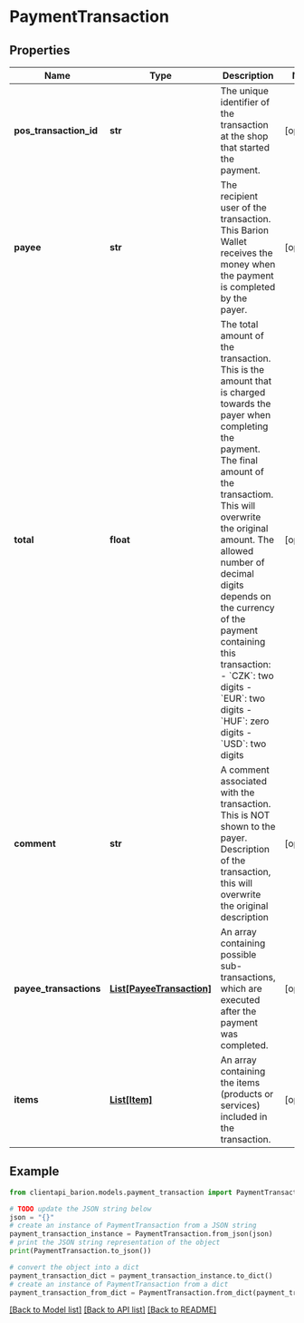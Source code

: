 # PaymentTransaction


## Properties

Name | Type | Description | Notes
------------ | ------------- | ------------- | -------------
**pos_transaction_id** | **str** | The unique identifier of the transaction at the shop that started the payment. | [optional] 
**payee** | **str** | The recipient user of the transaction. This Barion Wallet receives the money when the payment is completed by the payer. | [optional] 
**total** | **float** | The total amount of the transaction. This is the amount that is charged towards the payer when completing the payment. The final amount of the transactiom. This will overwrite the original amount. The allowed number of decimal digits depends on the currency of the payment containing this transaction:   - &#x60;CZK&#x60;: two digits  - &#x60;EUR&#x60;: two digits  - &#x60;HUF&#x60;: zero digits  - &#x60;USD&#x60;: two digits | [optional] 
**comment** | **str** | A comment associated with the transaction. This is NOT shown to the payer. Description of the transaction, this will overwrite the original description | [optional] 
**payee_transactions** | [**List[PayeeTransaction]**](PayeeTransaction.md) | An array containing possible sub-transactions, which are executed after the payment was completed. | [optional] 
**items** | [**List[Item]**](Item.md) | An array containing the items (products or services) included in the transaction. | [optional] 

## Example

```python
from clientapi_barion.models.payment_transaction import PaymentTransaction

# TODO update the JSON string below
json = "{}"
# create an instance of PaymentTransaction from a JSON string
payment_transaction_instance = PaymentTransaction.from_json(json)
# print the JSON string representation of the object
print(PaymentTransaction.to_json())

# convert the object into a dict
payment_transaction_dict = payment_transaction_instance.to_dict()
# create an instance of PaymentTransaction from a dict
payment_transaction_from_dict = PaymentTransaction.from_dict(payment_transaction_dict)
```
[[Back to Model list]](../README.md#documentation-for-models) [[Back to API list]](../README.md#documentation-for-api-endpoints) [[Back to README]](../README.md)


